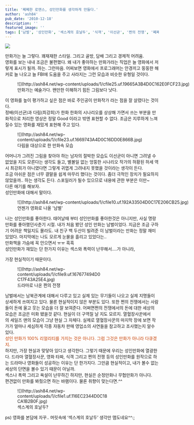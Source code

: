 ```yaml
---
title: '쩨쩨한 로맨스, 성인만화를 생각하게 만들다.'
author: 'ash84'
pub_date: '2010-12-18'
description: ''
featured_image: ''
tags: ['남벌', '성인만화', '섹스계의 호날두', '식객', '이선균', '쩐의 전쟁', '쩨쩨한 로맨스', '최강희', '호날두']
---
```



![](http://ash84.net/wp-content/uploads/1/cfile27.uf.156C6B354D0C15910D42A7.jpg)

<div style="line-height: 2; "></div>만화가는 늘 그렇다. 꽤재재한 스타일. 그리고 골방, 담배 그리고 경제적 어려움. 

<div style="line-height: 2; "></div><div style="line-height: 2; "></div>영화를 보는 내내 조금은 불편했다. 왜 내가 좋아하는 만화가라는 직업은 늘 영화에서 저렇게 표시가 될까. 하는. 그런마음. 어찌보면 영화에서 프로그래머는 안경끼고 뚱뚱한 해커로 늘 나오고 늘 FBI에 도움을 주고 사라지는 그런 모습과 비슷한 유형일 것이다. 

<div style="line-height: 2; "></div><figure class="wp-caption aligncenter" style="width: 640px">![](http://ash84.net/wp-content/uploads/1/cfile25.uf.19665A3B4D0C162E0FCF23.jpg)<figcaption class="wp-caption-text">만화가는 예술가다. 왠만한 이해하기 힘든 그림보다 낫다. </figcaption></figure>

<div style="line-height: 2; "></div>이 영화를 높이 평가하고 싶은 점은 바로 주인공이 만화작가 라는 점을 잘 살렸다는 것이다. 

<div style="line-height: 2; "></div><div style="line-height: 2; "></div>정배(이선균)과 다림(최강희)가 한화 한화의 시나리오를 상상해 가면서 쓰는 부분을 만화적으로 처리한 영상은 정말 Good 이라고 밖엔 표현할 수 없다. 조금은 지루하게 느껴 질수 있는 영화를 재밌게 표현해 주고 있다. 

<div style="line-height: 2; "></div><figure class="wp-caption aligncenter" style="width: 450px">![](http://ash84.net/wp-content/uploads/1/cfile23.uf.1669743A4D0C16DD0E866B.jpg)<figcaption class="wp-caption-text">다림을 대상으로 한 만화속 모습</figcaption></figure>

<div style="line-height: 2; "></div>어머니가 그려진 그림을 찾아야 하는 남자의 절박한 모습도 이선균이 아니면 그려낼 수 없었을 지도 모른다는 생각도 들고, 별볼일 없는 엉뚱한 시나리오 작가의 허황된 허세 역시 최강희가 아니였다면 그렇게 귀엽게 그려내지 못했을 것이라는 생각이 든다. 

<div style="line-height: 2; "></div><div style="line-height: 2; "></div>조금 아쉬운 점은 너무 결말을 쉽게 마무리 했다는 것이다. 좀더 극적인 장치가 필요하지 않았을까.. 하는 생각도 든다. 스포일러가 될수 있으므로 내용에 관한 부분은 이만~

<div style="line-height: 2; "></div><div style="line-height: 2; "></div>다른 애기를 해보자. 

<div style="line-height: 2; "></div><div style="line-height: 2; "></div>성인만화에 대해서 말이다. 

<div style="line-height: 2; "></div><figure class="wp-caption aligncenter" style="width: 640px">![](http://ash84.net/wp-content/uploads/1/cfile10.uf.192A33504D0C17E206CB25.jpg)<figcaption class="wp-caption-text">언젠가 영화로 나올 '남벌'</figcaption></figure>

<div style="line-height: 2; "></div>나는 성인만화를 좋아한다. 태어날때 부터 성인만화를 좋아한것은 아니지만, 사실 명랑만화를 좋아했던사춘기 시절. 내가 처음 봤던 성인 만화는 남벌이었다. 지금은 조금 구하기 어려운 책일지도 몰라도. 내 친구 백 두산이 빌려준 이 남벌이라는 만화는 정말 재미있었다. 마지막에는 나도 모르게 눈물을 흘리고 있었다는.. 

<div style="line-height: 2; "></div><div style="line-height: 2; "></div>만화책을 가슴에 꼭 안으면서 ㅠㅠ 흑흑

<div style="line-height: 2; "></div><div style="line-height: 2; "></div>성인만화가 재밌는 단 한가지 이유는 섹스와 폭력이 난무해서….가 아니라, 

가장 현실적이기 때문이다. 

<figure class="wp-caption aligncenter" style="width: 277px">![](http://ash84.net/wp-content/uploads/1/cfile9.uf.167677494D0C17F43A25E4.jpg)<figcaption class="wp-caption-text">드라마로 나온 쩐의 전쟁</figcaption></figure>

<div style="line-height: 2; "></div><div style="line-height: 2; "></div>남벌에서는 남북관계에 대해서 다루고 있고 실제 있는 무기들이 나오고 실제 지명들이 상세하게 쓰여지고 있다. 물론 현실적이지 않은 부분도 있다. 또한 쩐의 전쟁에서는 사람들이 돈에 울고 웃는 모습을 더 잘 보여준다. 어쩌면쩐의 전쟁에서의 돈에 대한 세상의 모습은 조금은 미화 됐을것 같다. 현실이 더 구역질 날 지도 모르지. 열혈장사꾼에서의 세일즈 맨의 모습이 그냥 현실 그 자체다. 실제로 열혈장사꾼의 마지막 장에 보면 작가가 얼마나 세심하게 각종 자동차 판매 영업소의 사연들을 참고하고 조사했는지 알수 있다. 

<div style="line-height: 2; "></div><div style="line-height: 2; "></div><font color="#C84205">성인 만화가 100% 리얼리티를 가지는 것은 아니다. 그럼 그것은 만화가 아니라 다큐겠지. </font>

<div style="line-height: 2; "></div><div style="line-height: 2; "></div>하지만, 가장 현실과 맞닿아 있다고 생각한다. 그렇기 때문에 우리는 성인만화에 열광한다. 드라마 열혈장사꾼, 영화 타짜, 식객 그리고 쩐의 전쟁 등의 성인만화를 원작으로 하는 드라마나 영화들이 성공하는 이유는 단 한가지다. 그만큼 현실적이고, 내가 볼수 없는 세상의 단면을 볼수 있기 때문이 아닐까. 

<div style="line-height: 2; "></div><div style="line-height: 2; "></div>섹스나 폭력 그리고 욕설이 난무하긴 하지만, 현실은 순정만화나 무협만화가 아니다. 

<div style="line-height: 2; "></div>편견없이 만화를 봐줬으면 하는 바램이다. 물론 취향이 맞는다면.^^ 

<figure class="wp-caption aligncenter" style="width: 298px">![](http://ash84.net/wp-content/uploads/1/cfile1.uf.116EC2344D0C18CA1B2B0F.jpg)<figcaption class="wp-caption-text">섹스계의 호날두?</figcaption></figure>

ps) 영화를 본담에 자꾸.. 머릿속에 ‘섹스계의 호날두’ 생각만 맴도네요^^:;

<div style="text-align: justify; line-height: 2; "></div>

